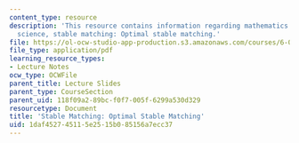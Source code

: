 ```yaml
---
content_type: resource
description: 'This resource contains information regarding mathematics for computer
  science, stable matching: Optimal stable matching.'
file: https://ol-ocw-studio-app-production.s3.amazonaws.com/courses/6-042j-mathematics-for-computer-science-spring-2015/1daf452745115e2515b085156a7ecc37_MIT6_042JS15_Optimal.pdf
file_type: application/pdf
learning_resource_types:
- Lecture Notes
ocw_type: OCWFile
parent_title: Lecture Slides
parent_type: CourseSection
parent_uid: 118f09a2-89bc-f0f7-005f-6299a530d329
resourcetype: Document
title: 'Stable Matching: Optimal Stable Matching'
uid: 1daf4527-4511-5e25-15b0-85156a7ecc37
---
```


